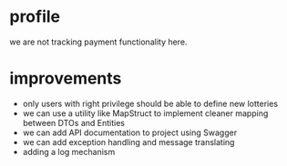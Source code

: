 # profile


we are not tracking payment functionality here.


# improvements
* only users with right privilege should be able to define new lotteries
* we can use a utility like MapStruct to implement cleaner mapping between DTOs and Entities
* we can add API documentation to project using Swagger
* we can add exception handling and message translating
* adding a log mechanism
